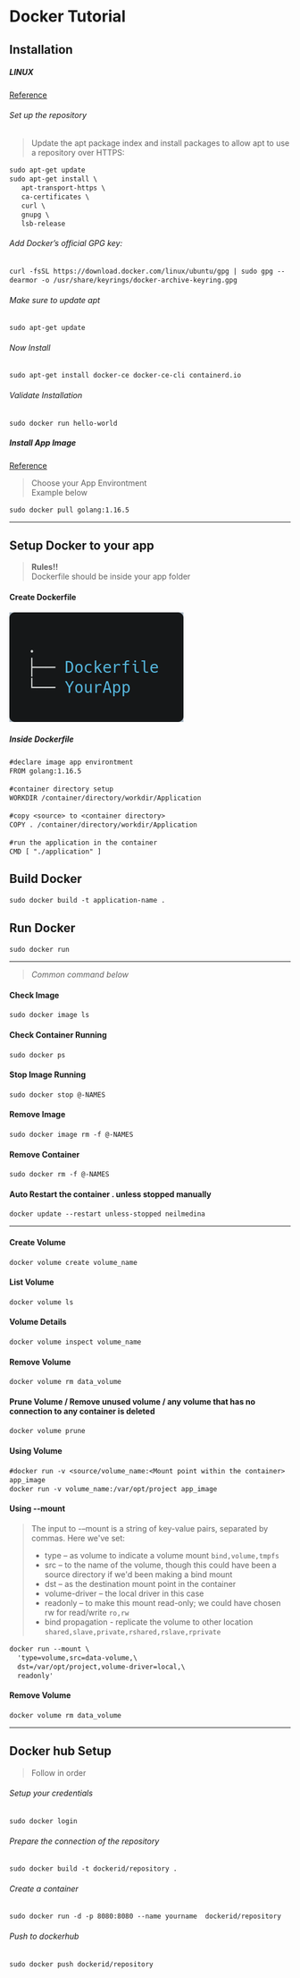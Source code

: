 # Docker Tutorial

## Installation

##### LINUX

[Reference](https://docs.docker.com/engine/install/ubuntu/ "Linux Installation Guide")

###### Set up the repository
> Update the apt package index and install packages to allow apt to use a repository over HTTPS:

 ```
 sudo apt-get update
 sudo apt-get install \
    apt-transport-https \
    ca-certificates \
    curl \
    gnupg \
    lsb-release
  ```
    
###### Add Docker’s official GPG key:

```
curl -fsSL https://download.docker.com/linux/ubuntu/gpg | sudo gpg --dearmor -o /usr/share/keyrings/docker-archive-keyring.gpg
```

###### Make sure to update apt

```
sudo apt-get update
```

###### Now Install

```
sudo apt-get install docker-ce docker-ce-cli containerd.io
```

###### Validate Installation

```
sudo docker run hello-world
```

##### Install App Image

[Reference](https://hub.docker.com/search?q=&type=image "App Images")

> Choose your App Environtment <br>
> Example below

```
sudo docker pull golang:1.16.5
```
--------------------

## Setup Docker to your app

> **Rules!!** <br>
> Dockerfile should be inside your app folder


#### Create Dockerfile

<img src="tree.png" alt="tree"  />

##### Inside Dockerfile

```
#declare image app environtment
FROM golang:1.16.5

#container directory setup
WORKDIR /container/directory/workdir/Application

#copy <source> to <container directory>
COPY . /container/directory/workdir/Application

#run the application in the container
CMD [ "./application" ]
```

## Build Docker

```
sudo docker build -t application-name .
```


## Run Docker

```
sudo docker run
```
----------------------

> *Common command below*

#### Check Image

```
sudo docker image ls
```

#### Check Container Running

```
sudo docker ps
```

#### Stop Image Running

```
sudo docker stop @-NAMES
```

#### Remove Image

```
sudo docker image rm -f @-NAMES
```

#### Remove Container

```
sudo docker rm -f @-NAMES
```

#### Auto Restart the container . unless stopped manually

```
docker update --restart unless-stopped neilmedina
```

---------------------

#### Create Volume

```
docker volume create volume_name
```

#### List Volume

```
docker volume ls
```

#### Volume Details

```
docker volume inspect volume_name
```

#### Remove Volume

```
docker volume rm data_volume
```

#### Prune Volume / Remove unused volume / any volume that has no connection to any container is deleted

```
docker volume prune
```

#### Using Volume

```
#docker run -v <source/volume_name:<Mount point within the container> app_image
docker run -v volume_name:/var/opt/project app_image
```

#### Using --mount
> The input to -–mount is a string of key-value pairs, separated by commas. Here we've set:
>
> - type – as volume to indicate a volume mount `bind,volume,tmpfs`
> - src – to the name of the volume, though this could have been a source directory if we'd been making a bind mount
> - dst – as the destination mount point in the container
> - volume-driver – the local driver in this case
> - readonly – to make this mount read-only; we could have chosen rw for read/write `ro,rw`
> - bind propagation - replicate the volume to other location `shared,slave,private,rshared,rslave,rprivate`
```
docker run --mount \
  'type=volume,src=data-volume,\
  dst=/var/opt/project,volume-driver=local,\
  readonly'
```

#### Remove Volume

```
docker volume rm data_volume
```



-------------------------

## Docker hub Setup

> Follow in order

###### Setup your credentials

```
sudo docker login
```
###### Prepare the connection of the repository

```
sudo docker build -t dockerid/repository .
```
###### Create a container

```
sudo docker run -d -p 8080:8080 --name yourname  dockerid/repository
```
###### Push to dockerhub

```
sudo docker push dockerid/repository
```
